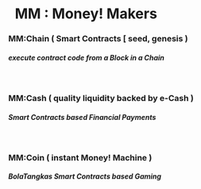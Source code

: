 # &nbsp; MM : Money! Makers


###   MM:Chain ( Smart Contracts [ seed, genesis )
##### execute contract code from a Block in a Chain


<br />


###   MM:Cash ( quality liquidity backed by e-Cash )
##### Smart Contracts based Financial Payments


<br />


###   MM:Coin ( instant Money! Machine ) 
##### BolaTangkas Smart Contracts based Gaming
